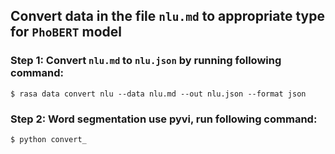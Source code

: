 ## Convert data in the file `nlu.md` to appropriate type for `PhoBERT` model
### Step 1: Convert `nlu.md` to `nlu.json` by running following command:
```shell script
$ rasa data convert nlu --data nlu.md --out nlu.json --format json 
```

### Step 2: Word segmentation use pyvi, run following command:
```shell script
$ python convert_
``` 